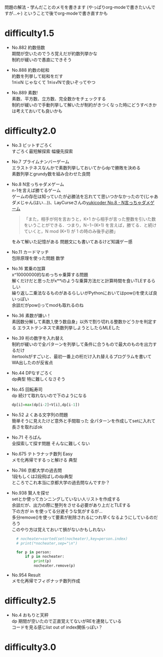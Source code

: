 問題の解法・学んだことのメモを書きます
(やっぱりorg-modeで書きたいんですが...←)
ということで後でorg-modeで書き直すかも

# difficulty1.5
- No.882 約数倍数  
  期間が空いたのでうろ覚えだが約数列挙かな  
  制約が緩いので愚直にできそう  

- No.888 約数の総和  
  約数を列挙して総和をだす  
  1≤i≤N じゃなくて 1≤i≤√Nで良いぞってやつ

- No.889 素数!  
  素数、平方数、立方数、完全数かをチェックする  
  制約が緩いので手動列挙して解いたが制約がきつくなった時にどうすべきかは考えておいても良いかも


# difficulty2.0
- No.3 ビットすごろく  
  すごろく最短解探索 幅優先探索

- No.7 プライムナンバーゲーム  
  エラストテネスなんかで素数列挙しておいてからdpで勝敗を決める  
  素数列挙とgrundy数を組み合わせた良問

- No.8  N言っちゃダメゲーム  
  n-1を言えば勝てるゲーム  
  ゲームの存在は知っていたが必勝法を忘れてて思いつかなかったので(じゃあダメじゃん(はい...))、LayCurseさんの[yukicoder No.8 - N言っちゃダメゲーム](http://rsujskf.s602.xrea.com/?yukicoder_8)  
  >「また，相手が何を言おうと，K+1 から相手が言った整数を引いた数をいうことができる．つまり，N−1−(K+1) を言えば，勝てる．と続けていくと，N mod (K+1) が 1 の時のみ後手必勝」

  をみて解いた記憶がある 問題文にも書いてあるけど知識ゲー感

- No.11 カードマッチ  
  包除原理を使った問題 数学

- No.16 累乗の加算   
  x^10000000的なめっちゃ乗算する問題  
  解くだけだと思ったがx**iのような乗算方法だと計算時間を食いTLEするらしい  
  繰り返し二乗法なるものがあるらしいがPythonにおいてはpow()を使えば良いっぽい  
  余談だがpow()ってmodも取れるのね

- No.36 素数が嫌い！  
  素因数分解して素数,1,使う数自身」以外で割り切れる整数かどうかを判定する
  エラストテンネスで素数列挙しようとしたらMLEした

- No.39 桁の数字を入れ替え  
  制約が緩いので全パターンを列挙して条件に合うもので最大のものを出力するだけ  
  itertoolsがすごいと、最初一番上の桁だけ入れ替えるプログラムを書いてWA出したのが反省点  

- No.44 DPなすごろく  
  dp典型 特に難しくなさそう  

- No.45 回転寿司  
  dp 続けて取れないので下のようになる  
  ```Python
  dp[i]=max(dp[i-2]+V[i],dp[i-1])
  ```

- No.52 よくある文字列の問題  
  簡単そうに見えたけど意外と手間取った
  全パターンを作成してsetに入れて長さを取ればok  

- No.71 そろばん  
  全探索して探す問題 そんなに難しくない

- No.675 テトラナッチ数列 Easy  
  メモ化再帰でするっと解ける 典型

- No.786 京都大学の過去問  
  1段もしくは2段飛ばしのdp典型  
  ところでこれ本当に京都大学の過去問なんですか？

- No.938 賢人を探せ  
  setとか使ってカンニングしていない人リストを作成する  
  余談だが、出力の際に整列をさせる必要があり上だとTLEする  
  下の方が in を使ってる分遅そうな気がするが...  
  多分remove()を使って要素が削除されるにつれ早くなるようにしているのだろう  
  このやり方は覚えておいて損がないかもしれない
  ```Python
    # nocheater=sorted(set(nocheater),key=person.index)
    # print(*nocheater,sep="\n")

    for p in person:
        if p in nocheater:
            print(p)
            nocheater.remove(p)
  ```
  
- No.954 Result  
  メモ化再帰でフィボナッチ数列作成


# difficulty2.5
- No.4 おもりと天秤  
  dp 期間が空いたので正直覚えてないがREを連発している  
  コードを見る感じlist out of index関係っぽい？

# difficulty3.0